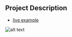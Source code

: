 ## Project Description

* [live example](https://partybrasil.github.io/website-templates/missunderstood/)

![alt text](https://github.com/learning-zone/Website-Templates/blob/master/assets/missunderstood.png "missunderstood")
